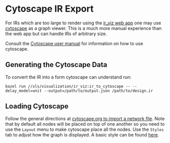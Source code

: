 # Cytoscape IR Export

For IRs which are too large to render using the
[ir_viz web app](ir_visualization.md) one may use
[cytoscape](https://cytoscape.org) as a graph viewer. This is a much more manual
experience than the web app but can handle IRs of arbitrary size.

Consult the
[Cytoscape user manual](https://manual.cytoscape.org/en/stable/Introduction.html)
for information on how to use cytoscape.

## Generating the Cytoscape Data

To convert the IR into a form cytoscape can understand run:

```shell
bazel run //xls/visualization/ir_viz:ir_to_cytoscape -- --delay_model=unit --output=/path/to/output.json /path/to/design.ir
```

## Loading Cytoscape

Follow the general directions at
[cytoscape.org to import a network file](https://manual.cytoscape.org/en/stable/Creating_Networks.html#import-fixed-format-network-files).
Note that by default all nodes will be placed on top of one another so you need
to use the `Layout` menu to make cytoscape place all the nodes. Use the `Styles`
tab to adjust how the graph is displayed. A basic style can be found
[here](https://github.com/google/xls/raw/main/docs_src/cytoscape-ir-style.xml).
